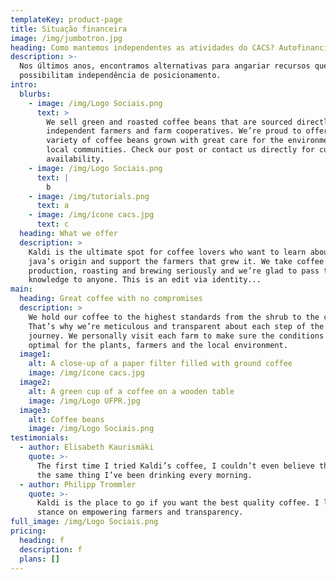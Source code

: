 ```yaml
---
templateKey: product-page
title: Situação financeira
image: /img/jumbotron.jpg
heading: Como mantemos independentes as atividades do CACS? Autofinanciamento!
description: >-
  Nos últimos anos, encontramos alternativas para angariar recursos que nos
  possibilitam independência de posicionamento.
intro:
  blurbs:
    - image: /img/Logo Sociais.png
      text: >
        We sell green and roasted coffee beans that are sourced directly from
        independent farmers and farm cooperatives. We’re proud to offer a
        variety of coffee beans grown with great care for the environment and
        local communities. Check our post or contact us directly for current
        availability.
    - image: /img/Logo Sociais.png
      text: |
        b
    - image: /img/tutorials.png
      text: a
    - image: /img/ícone cacs.jpg
      text: c
  heading: What we offer
  description: >
    Kaldi is the ultimate spot for coffee lovers who want to learn about their
    java’s origin and support the farmers that grew it. We take coffee
    production, roasting and brewing seriously and we’re glad to pass that
    knowledge to anyone. This is an edit via identity...
main:
  heading: Great coffee with no compromises
  description: >
    We hold our coffee to the highest standards from the shrub to the cup.
    That’s why we’re meticulous and transparent about each step of the coffee’s
    journey. We personally visit each farm to make sure the conditions are
    optimal for the plants, farmers and the local environment.
  image1:
    alt: A close-up of a paper filter filled with ground coffee
    image: /img/ícone cacs.jpg
  image2:
    alt: A green cup of a coffee on a wooden table
    image: /img/Logo UFPR.jpg
  image3:
    alt: Coffee beans
    image: /img/Logo Sociais.png
testimonials:
  - author: Elisabeth Kaurismäki
    quote: >-
      The first time I tried Kaldi’s coffee, I couldn’t even believe that was
      the same thing I’ve been drinking every morning.
  - author: Philipp Trommler
    quote: >-
      Kaldi is the place to go if you want the best quality coffee. I love their
      stance on empowering farmers and transparency.
full_image: /img/Logo Sociais.png
pricing:
  heading: f
  description: f
  plans: []
---
```


